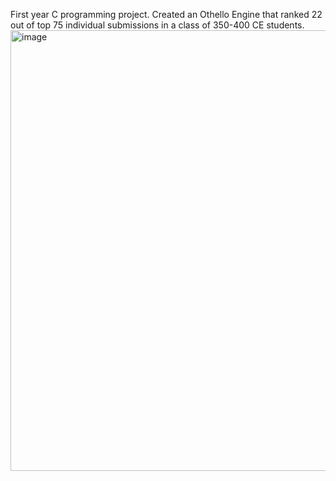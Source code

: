 First year C programming project. 
Created an Othello Engine that ranked 22 out of top 75 individual submissions in a class of 350-400 CE students. 
<img width="705" alt="image" src="https://github.com/user-attachments/assets/0d7259d5-03d7-42fd-acf3-fdb5871edbf4" />
